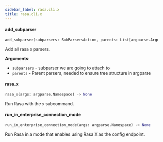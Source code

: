 ```yaml
---
sidebar_label: rasa.cli.x
title: rasa.cli.x
---
```

#### add\_subparser

```python
add_subparser(subparsers: SubParsersAction, parents: List[argparse.ArgumentParser]) -> None
```

Add all rasa x parsers.

**Arguments**:

- `subparsers` - subparser we are going to attach to
- `parents` - Parent parsers, needed to ensure tree structure in argparse

#### rasa\_x

```python
rasa_x(args: argparse.Namespace) -> None
```

Run Rasa with the `x` subcommand.

#### run\_in\_enterprise\_connection\_mode

```python
run_in_enterprise_connection_mode(args: argparse.Namespace) -> None
```

Run Rasa in a mode that enables using Rasa X as the config endpoint.

